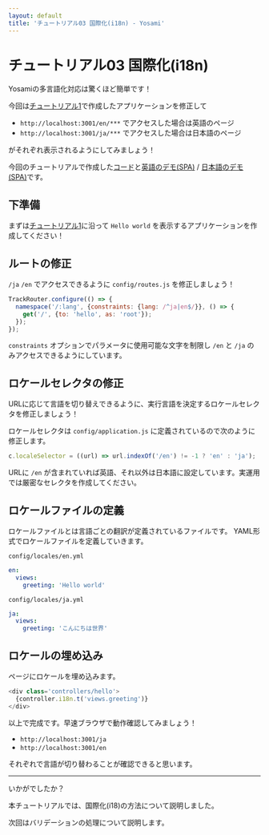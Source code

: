 ```yaml
---
layout: default
title: 'チュートリアル03 国際化(i18n) - Yosami'
---
```


# チュートリアル03 国際化(i18n)
Yosamiの多言語化対応は驚くほど簡単です！

今回は[チュートリアル1](/ja/tutorials/01_hello_world)で作成したアプリケーションを修正して

- `http://localhost:3001/en/***` でアクセスした場合は英語のページ
- `http://localhost:3001/ja/***` でアクセスした場合は日本語のページ

がそれぞれ表示されるようにしてみましょう！

今回のチュートリアルで作成した[コード](https://github.com/yosami-framework/yosami-tutorial/tree/master/03_i18n)と[英語のデモ(SPA)](https://yosami-framework.github.io/demoes/03_i18n/en) / [日本語のデモ(SPA)](https://yosami-framework.github.io/demoes/03_i18n/ja)です。

## 下準備
まずは[チュートリアル1](/ja/tutorials/01_hello_world)に沿って `Hello world` を表示するアプリケーションを作成してください！

## ルートの修正
`/ja` `/en` でアクセスできるように `config/routes.js` を修正しましょう！

```javascript
TrackRouter.configure(() => {
  namespace('/:lang', {constraints: {lang: /^ja|en$/}}, () => {
    get('/', {to: 'hello', as: 'root'});
  });
});
```

`constraints` オプションでパラメータに使用可能な文字を制限し `/en` と `/ja` のみアクセスできるようにしています。

## ロケールセレクタの修正
URLに応じて言語を切り替えできるように、実行言語を決定するロケールセレクタを修正しましょう！

ロケールセレクタは `config/application.js` に定義されているので次のように修正します。

```javascript
c.localeSelector = ((url) => url.indexOf('/en') != -1 ? 'en' : 'ja');
```

URLに `/en` が含まれていれば英語、それ以外は日本語に設定しています。実運用では厳密なセレクタを作成してください。

## ロケールファイルの定義
ロケールファイルとは言語ごとの翻訳が定義されているファイルです。
YAML形式でロケールファイルを定義していきます。

`config/locales/en.yml`
```yaml
en:
  views:
    greeting: 'Hello world'
```

`config/locales/ja.yml`
```yaml
ja:
  views:
    greeting: 'こんにちは世界'
```


## ロケールの埋め込み
ページにロケールを埋め込みます。

```javascript
<div class='controllers/hello'>
  {controller.i18n.t('views.greeting')}
</div>
```

以上で完成です。早速ブラウザで動作確認してみましょう！

- `http://localhost:3001/ja`
- `http://localhost:3001/en`

それぞれで言語が切り替わることが確認できると思います。

----
いかがでしたか？

本チュートリアルでは、国際化(i18)の方法について説明しました。

次回はバリデーションの処理について説明します。
